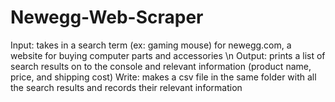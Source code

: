 # Newegg-Web-Scraper
Input: takes in a search term (ex: gaming mouse) for newegg.com, a website for buying computer parts and accessories \n
Output: prints a list of search results on to the console and relevant information (product name, price, and shipping cost) 
Write: makes a csv file in the same folder with all the search results and records their relevant information
